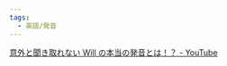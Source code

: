 ```yaml
---
tags:
  - 英語/発音
---
```

[意外と聞き取れない Will の本当の発音とは！？  - YouTube](https://www.youtube.com/shorts/bFs2Xvr0Ib8)

